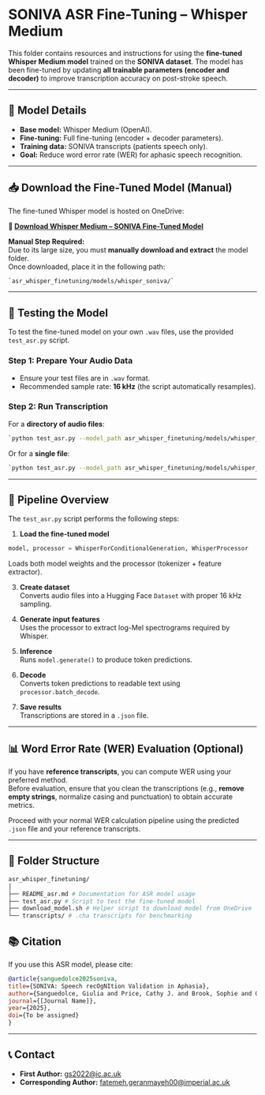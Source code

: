 # SONIVA ASR Fine-Tuning – Whisper Medium

This folder contains resources and instructions for using the **fine-tuned Whisper Medium model** trained on the **SONIVA dataset**. The model has been fine-tuned by updating **all trainable parameters (encoder and decoder)** to improve transcription accuracy on post-stroke speech.

---

## 📄 Model Details
- **Base model:** Whisper Medium (OpenAI).
- **Fine-tuning:** Full fine-tuning (encoder + decoder parameters).
- **Training data:** SONIVA transcripts (patients speech only).
- **Goal:** Reduce word error rate (WER) for aphasic speech recognition.

---

## 📥 Download the Fine-Tuned Model (Manual)
The fine-tuned Whisper model is hosted on OneDrive:

**🔗 [Download Whisper Medium – SONIVA Fine-Tuned Model](https://imperiallondon-my.sharepoint.com/shared?id=%2Fpersonal%2Ffg00%5Fic%5Fac%5Fuk%2FDocuments%2FSpeech%5FRecognition%5Fshared%2FSONIVA%2F%280%29%20SONIVA%5FFor%5FPublication%20%28GIULIA%29%2FSONIVA%5FPAPER&sortField=LinkFilename&isAscending=true)**

**Manual Step Required:**  
Due to its large size, you must **manually download and extract** the model folder.  
Once downloaded, place it in the following path:  
```bash
`asr_whisper_finetuning/models/whisper_soniva/`
```
---

## 🚀 Testing the Model
To test the fine-tuned model on your own `.wav` files, use the provided `test_asr.py` script.

### **Step 1: Prepare Your Audio Data**
- Ensure your test files are in `.wav` format.
- Recommended sample rate: **16 kHz** (the script automatically resamples).

### **Step 2: Run Transcription**
For a **directory of audio files**:
```bash
`python test_asr.py --model_path asr_whisper_finetuning/models/whisper_soniva --audio_dir path/to/wavs/ --output_file my_transcriptions.json`
```

Or for a **single file**:
```bash
`python test_asr.py --model_path asr_whisper_finetuning/models/whisper_soniva --audio_path sample.wav`
```
---

## 🧩 Pipeline Overview
The `test_asr.py` script performs the following steps:

1. **Load the fine-tuned model**  
```python
model, processor = WhisperForConditionalGeneration, WhisperProcessor
```
   Loads both model weights and the processor (tokenizer + feature extractor).

3. **Create dataset**  
   Converts audio files into a Hugging Face `Dataset` with proper 16 kHz sampling.

4. **Generate input features**  
   Uses the processor to extract log-Mel spectrograms required by Whisper.

5. **Inference**  
   Runs `model.generate()` to produce token predictions.

6. **Decode**  
   Converts token predictions to readable text using `processor.batch_decode`.

7. **Save results**  
   Transcriptions are stored in a `.json` file.

---
## 📊 Word Error Rate (WER) Evaluation (Optional)
If you have **reference transcripts**, you can compute WER using your preferred method.  
Before evaluation, ensure that you clean the transcriptions (e.g., **remove empty strings**, normalize casing and punctuation) to obtain accurate metrics.

Proceed with your normal WER calculation pipeline using the predicted `.json` file and your reference transcripts.

---

## 📂 Folder Structure
```bash
asr_whisper_finetuning/
│
├── README_asr.md # Documentation for ASR model usage
├── test_asr.py # Script to test the fine-tuned model
├── download_model.sh # Helper script to download model from OneDrive
└── transcripts/ # .cha transcripts for benchmarking
```

## 📚 Citation
If you use this ASR model, please cite:
```bibtex
@article{sanguedolce2025soniva,
title={SONIVA: Speech recOgNItion Validation in Aphasia},
author={Sanguedolce, Giulia and Price, Cathy J. and Brook, Sophie and Gruia, Dragos C. and Parkinson, Niamh V. and Naylor, Patrick A. and Geranmayeh, Fatemeh},
journal={[Journal Name]},
year={2025},
doi={To be assigned}
}
```
---

## 📞 Contact
- **First Author:** gs2022@ic.ac.uk  
- **Corresponding Author:** fatemeh.geranmayeh00@imperial.ac.uk
